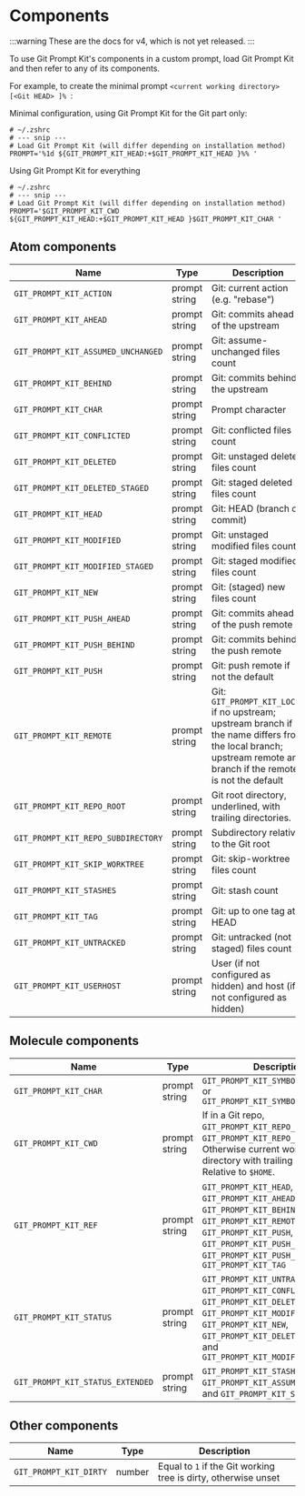 # Components

:::warning
These are the docs for v4, which is not yet released.
:::

To use Git Prompt Kit's components in a custom prompt, load Git Prompt Kit and then refer to any of its components.

For example, to create the minimal prompt `<current working directory> [<Git HEAD> ]% `:

Minimal configuration, using Git Prompt Kit for the Git part only:

```shell
# ~/.zshrc
# --- snip ---
# Load Git Prompt Kit (will differ depending on installation method)
PROMPT='%1d ${GIT_PROMPT_KIT_HEAD:+$GIT_PROMPT_KIT_HEAD }%% '
```

Using Git Prompt Kit for everything

```shell
# ~/.zshrc
# --- snip ---
# Load Git Prompt Kit (will differ depending on installation method)
PROMPT='$GIT_PROMPT_KIT_CWD ${GIT_PROMPT_KIT_HEAD:+$GIT_PROMPT_KIT_HEAD }$GIT_PROMPT_KIT_CHAR '
```

## Atom components

| Name                               | Type          | Description                                                                                                                                                        |
| ---------------------------------- | ------------- | ------------------------------------------------------------------------------------------------------------------------------------------------------------------ |
| `GIT_PROMPT_KIT_ACTION`            | prompt string | Git: current action (e.g. "rebase")                                                                                                                                |
| `GIT_PROMPT_KIT_AHEAD`             | prompt string | Git: commits ahead of the upstream                                                                                                                                 |
| `GIT_PROMPT_KIT_ASSUMED_UNCHANGED` | prompt string | Git: assume-unchanged files count                                                                                                                                  |
| `GIT_PROMPT_KIT_BEHIND`            | prompt string | Git: commits behind the upstream                                                                                                                                   |
| `GIT_PROMPT_KIT_CHAR`              | prompt string | Prompt character                                                                                                                                                   |
| `GIT_PROMPT_KIT_CONFLICTED`        | prompt string | Git: conflicted files count                                                                                                                                        |
| `GIT_PROMPT_KIT_DELETED`           | prompt string | Git: unstaged deleted files count                                                                                                                                  |
| `GIT_PROMPT_KIT_DELETED_STAGED`    | prompt string | Git: staged deleted files count                                                                                                                                    |
| `GIT_PROMPT_KIT_HEAD`              | prompt string | Git: HEAD (branch or commit)                                                                                                                                       |
| `GIT_PROMPT_KIT_MODIFIED`          | prompt string | Git: unstaged modified files count                                                                                                                                 |
| `GIT_PROMPT_KIT_MODIFIED_STAGED`   | prompt string | Git: staged modified files count                                                                                                                                   |
| `GIT_PROMPT_KIT_NEW`               | prompt string | Git: (staged) new files count                                                                                                                                      |
| `GIT_PROMPT_KIT_PUSH_AHEAD`        | prompt string | Git: commits ahead of the push remote                                                                                                                              |
| `GIT_PROMPT_KIT_PUSH_BEHIND`       | prompt string | Git: commits behind the push remote                                                                                                                                |
| `GIT_PROMPT_KIT_PUSH`              | prompt string | Git: push remote if not the default                                                                                                                                |
| `GIT_PROMPT_KIT_REMOTE`            | prompt string | Git: `GIT_PROMPT_KIT_LOCAL` if no upstream; upstream branch if the name differs from the local branch; upstream remote and branch if the remote is not the default |
| `GIT_PROMPT_KIT_REPO_ROOT`         | prompt string | Git root directory, underlined, with trailing directories.                                                                                                         |
| `GIT_PROMPT_KIT_REPO_SUBDIRECTORY` | prompt string | Subdirectory relative to the Git root                                                                                                                              |
| `GIT_PROMPT_KIT_SKIP_WORKTREE`     | prompt string | Git: skip-worktree files count                                                                                                                                     |
| `GIT_PROMPT_KIT_STASHES`           | prompt string | Git: stash count                                                                                                                                                   |
| `GIT_PROMPT_KIT_TAG`               | prompt string | Git: up to one tag at HEAD                                                                                                                                         |
| `GIT_PROMPT_KIT_UNTRACKED`         | prompt string | Git: untracked (not staged) files count                                                                                                                            |
| `GIT_PROMPT_KIT_USERHOST`          | prompt string | User (if not configured as hidden) and host (if not configured as hidden)                                                                                          |

## Molecule components

| Name                             | Type          | Description                                                                                                                                                                                                 |
| -------------------------------- | ------------- | ----------------------------------------------------------------------------------------------------------------------------------------------------------------------------------------------------------- |
| `GIT_PROMPT_KIT_CHAR`            | prompt string | `GIT_PROMPT_KIT_SYMBOL_CHAR_NORMAL` or `GIT_PROMPT_KIT_SYMBOL_CHAR_ROOT`                                                                                                                                    |
| `GIT_PROMPT_KIT_CWD`             | prompt string | If in a Git repo, `GIT_PROMPT_KIT_REPO_ROOT` and `GIT_PROMPT_KIT_REPO_SUBDIRECTORY`. Otherwise current working directory with trailing directories. Relative to `$HOME`.                                    |
| `GIT_PROMPT_KIT_REF`             | prompt string | `GIT_PROMPT_KIT_HEAD`, `GIT_PROMPT_KIT_AHEAD`, `GIT_PROMPT_KIT_BEHIND`, `GIT_PROMPT_KIT_REMOTE`, `GIT_PROMPT_KIT_PUSH`, `GIT_PROMPT_KIT_PUSH_AHEAD`, `GIT_PROMPT_KIT_PUSH_BEHIND`, and `GIT_PROMPT_KIT_TAG` |
| `GIT_PROMPT_KIT_STATUS`          | prompt string | `GIT_PROMPT_KIT_UNTRACKED`, `GIT_PROMPT_KIT_CONFLICTED`, `GIT_PROMPT_KIT_DELETED`, `GIT_PROMPT_KIT_MODIFIED`, `GIT_PROMPT_KIT_NEW`, `GIT_PROMPT_KIT_DELETED_STAGED`, and `GIT_PROMPT_KIT_MODIFIED_STAGED`   |
| `GIT_PROMPT_KIT_STATUS_EXTENDED` | prompt string | `GIT_PROMPT_KIT_STASHES`, `GIT_PROMPT_KIT_ASSUMED_UNCHANGED`, and `GIT_PROMPT_KIT_SKIP_WORKTREE`                                                                                                            |

## Other components

| Name                   | Type   | Description                                                    |
| ---------------------- | ------ | -------------------------------------------------------------- |
| `GIT_PROMPT_KIT_DIRTY` | number | Equal to `1` if the Git working tree is dirty, otherwise unset |
